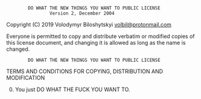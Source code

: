             DO WHAT THE NEW THINGS YOU WANT TO PUBLIC LICENSE
                    Version 2, December 2004

 Copyright (C) 2019 Volodymyr Biloshytskyi <volbil@protonmail.com>

 Everyone is permitted to copy and distribute verbatim or modified
 copies of this license document, and changing it is allowed as long
 as the name is changed.

            DO WHAT THE NEW THINGS YOU WANT TO PUBLIC LICENSE
   TERMS AND CONDITIONS FOR COPYING, DISTRIBUTION AND MODIFICATION

  0. You just DO WHAT THE FUCK YOU WANT TO.
